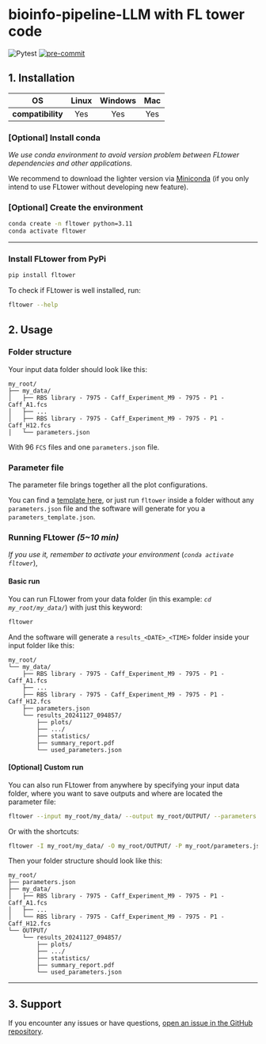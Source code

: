 # bioinfo-pipeline-LLM with FL tower code

![Pytest](https://github.com/synthetic-biology-group-cbs-montpellier/FLtower/actions/workflows/test.yml/badge.svg?branch=main)
[![pre-commit](https://img.shields.io/badge/pre--commit-enabled-brightgreen?logo=pre-commit)](https://github.com/pre-commit/pre-commit)

## 1. Installation

|OS|Linux|Windows|Mac|
|:-:|:-:|:-:|:-:|
|**compatibility**|Yes|Yes|Yes|

### [Optional] Install conda

*We use conda environment to avoid version problem between FLtower dependencies and other applications.*

We recommend to download the lighter version via [Miniconda](https://docs.anaconda.com/miniconda/install/#quick-command-line-install) (if you only intend to use FLtower without developing new feature).

### [Optional] Create the environment
```bash
conda create -n fltower python=3.11
conda activate fltower
```

---

### Install FLtower from PyPi
   ```bash
   pip install fltower
   ```

To check if FLtower is well installed, run:
```bash
fltower --help
```


## **2. Usage**

### Folder structure

Your input data folder should look like this:

```
my_root/
├── my_data/
│   ├── RBS library - 7975 - Caff_Experiment_M9 - 7975 - P1 - Caff_A1.fcs
│   ├── ...
│   ├── RBS library - 7975 - Caff_Experiment_M9 - 7975 - P1 - Caff_H12.fcs
│   └── parameters.json
```
With 96 `FCS` files and one `parameters.json` file.

### Parameter file

The parameter file brings together all the plot configurations.

You can find a [template here](https://raw.githubusercontent.com/synthetic-biology-group-cbs-montpellier/FLtower/refs/heads/main/fltower/resource/parameters.json), or just run `fltower` inside a folder without any `parameters.json` file and the software will generate for you a `parameters_template.json`.

### Running FLtower *(5~10 min)*

*If you use it, remember to activate your environment* (*`conda activate fltower`*),

#### Basic run

You can run FLtower from your data folder (in this example: *`cd my_root/my_data/`*) with just this keyword:

```bash
fltower
```

And the software will generate a `results_<DATE>_<TIME>` folder inside your input folder like this:

```
my_root/
└── my_data/
    ├── RBS library - 7975 - Caff_Experiment_M9 - 7975 - P1 - Caff_A1.fcs
    ├── ...
    ├── RBS library - 7975 - Caff_Experiment_M9 - 7975 - P1 - Caff_H12.fcs
    ├── parameters.json
    └── results_20241127_094857/
        ├── plots/
        ├── .../
        ├── statistics/
        ├── summary_report.pdf
        └── used_parameters.json
```

#### [Optional] Custom run

You can also run FLtower from anywhere by specifying your input data folder, where you want to save outputs and where are located the parameter file:

```bash
fltower --input my_root/my_data/ --output my_root/OUTPUT/ --parameters my_root/parameters.json
```
Or with the shortcuts:

```bash
fltower -I my_root/my_data/ -O my_root/OUTPUT/ -P my_root/parameters.json
```
Then your folder structure should look like this:
```
my_root/
├── parameters.json
├── my_data/
│   ├── RBS library - 7975 - Caff_Experiment_M9 - 7975 - P1 - Caff_A1.fcs
│   ├── ...
│   └── RBS library - 7975 - Caff_Experiment_M9 - 7975 - P1 - Caff_H12.fcs
└── OUTPUT/
    └── results_20241127_094857/
        ├── plots/
        ├── .../
        ├── statistics/
        ├── summary_report.pdf
        └── used_parameters.json
```

---

## 3. **Support**

If you encounter any issues or have questions, [open an issue in the GitHub repository](https://github.com/synthetic-biology-group-cbs-montpellier/FLtower/issues).
